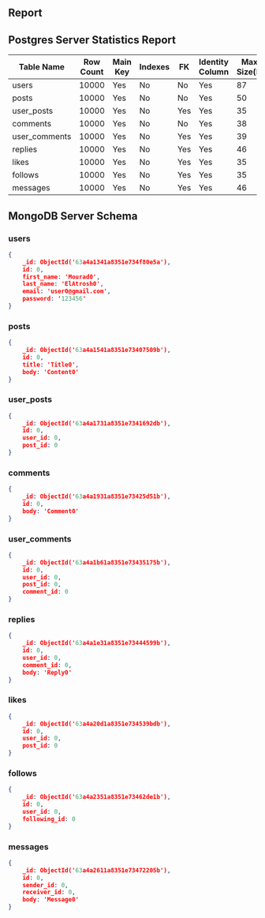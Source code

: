 ## Report


## Postgres Server Statistics Report
| Table Name    | Row Count | Main Key | Indexes | FK  | Identity Column | Max Row Size(Bytes) |
|---------------|-----------|----------|---------|-----|-----------------|---------------------|
| users         | 10000     | Yes      | No      | No  | Yes             | 87                  |
| posts         | 10000     | Yes      | No      | No  | Yes             | 50                  |
| user_posts    | 10000     | Yes      | No      | Yes | Yes             | 35                  |
| comments      | 10000     | Yes      | No      | No  | Yes             | 38                  |
| user_comments | 10000     | Yes      | No      | Yes | Yes             | 39                  |
| replies       | 10000     | Yes      | No      | Yes | Yes             | 46                  |
| likes         | 10000     | Yes      | No      | Yes | Yes             | 35                  |
| follows       | 10000     | Yes      | No      | Yes | Yes             | 35                  |
| messages      | 10000     | Yes      | No      | Yes | Yes             | 46                  |

## MongoDB Server Schema
###  users
``` json
{
    _id: ObjectId('63a4a1341a8351e734f80e5a'),
    id: 0,
    first_name: 'Mourad0',
    last_name: 'ElAtrosh0',
    email: 'user0@gmail.com',
    password: '123456'
}
```
###  posts
``` json
{
    _id: ObjectId('63a4a1541a8351e73407509b'),
    id: 0,
    title: 'Title0',
    body: 'Content0'
}
```
###  user_posts
``` json
{
    _id: ObjectId('63a4a1731a8351e7341692db'),
    id: 0,
    user_id: 0,
    post_id: 0
}
```
###  comments
``` json
{
    _id: ObjectId('63a4a1931a8351e73425d51b'),
    id: 0,
    body: 'Comment0'
}
```
###  user_comments
``` json
{
    _id: ObjectId('63a4a1b61a8351e73435175b'),
    id: 0,
    user_id: 0,
    post_id: 0,
    comment_id: 0
}
```
###  replies
``` json
{
    _id: ObjectId('63a4a1e31a8351e73444599b'),
    id: 0,
    user_id: 0,
    comment_id: 0,
    body: 'Reply0'
}
```
###  likes
``` json
{
    _id: ObjectId('63a4a20d1a8351e734539bdb'),
    id: 0,
    user_id: 0,
    post_id: 0
}
```
###  follows
``` json
{
    _id: ObjectId('63a4a2351a8351e73462de1b'),
    id: 0,
    user_id: 0,
    following_id: 0
}
```
###  messages
``` json
{
    _id: ObjectId('63a4a2611a8351e73472205b'),
    id: 0,
    sender_id: 0,
    receiver_id: 0,
    body: 'Message0'
}
```